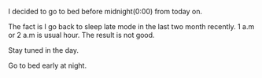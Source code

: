 
I decided to go to bed before midnight(0:00) from today on. 

The fact is I go back to sleep late mode in the last two month recently. 1 a.m or 2 a.m is usual hour. The result is not good. 

Stay tuned in the day. 

Go to bed early at night.


